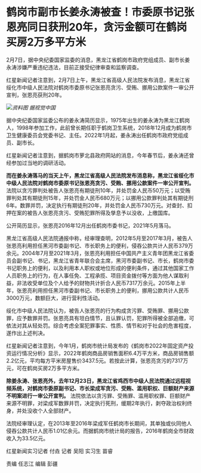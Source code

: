 # 鹤岗市副市长姜永涛被查！市委原书记张恩亮同日获刑20年，贪污金额可在鹤岗买房2万多平方米

2月7日，据中央纪委国家监委的消息，黑龙江省鹤岗市政府党组成员、副市长姜永涛涉嫌严重违纪违法，目前正接受纪律审查和监察调查。

红星新闻记者注意到，2月7日上午，黑龙江省高级人民法院发布消息，黑龙江省绥化市中级人民法院对鹤岗市委原书记张恩亮贪污、受贿、挪用公款案件一审公开宣判，张恩亮获刑20年。

![](https://inews.gtimg.com/newsapp_bt/0/15614149762/1000)_资料图 据视觉中国_

据中央纪委国家监委公布的姜永涛简历显示，1975年出生的姜永涛为黑龙江鹤岗人，1998年参加工作，此前曾长期任职于鹤岗卫生系统，2018年12月成为鹤岗市卫生健康委员会党委书记、主任。2022年1月起，姜永涛出任鹤岗市政府党组成员、副市长。

红星新闻记者注意到，据鹤岗市萝北县政府网站的消息，今年春节后，姜永涛还曾经参加过当地的调研活动。

**而在姜永涛落马的当天上午，黑龙江省高级人民法院发布消息称，黑龙江省绥化市中级人民法院对鹤岗市委原书记张恩亮贪污、受贿、挪用公款案件一审公开宣判。**
法院以贪污罪判处被告人张恩亮有期徒刑10年，并处罚金人民币50万元；以受贿罪判处其有期徒刑15年，并处罚金人民币680万元；以挪用公款罪判处其有期徒刑6年。数罪并罚，决定执行有期徒刑20年，并处罚金人民币730万元。对查封、扣押在案的被告人张恩亮贪污、受贿犯罪所得及孳息予以没收，上缴国库。

公开简历显示，张恩亮2016年12月出任鹤岗市委书记，2021年5月落马。

黑龙江省高级人民法院通报中称，经审理查明，2012年5月至2017年3月，被告人张恩亮利用担任黑河市委副书记、市长职务上的便利，侵吞公款共计人民币379万余元。2004年7月至2021年3月，张恩亮利用担任中国共产主义青年团黑龙江省委员会副书记、书记，黑龙江省青年联合会主席，黑河市委副书记、市长，鹤岗市委书记职务上的便利，以及利用本人职权或地位形成的便利条件，通过其他国家工作人员职务上的行为，在人事任免、工程承揽、项目资金拨付等方面为他人谋取利益，非法收受单位及个人给予的财物共计折合人民币7317万余元。2015年上半年，张恩亮利用担任黑河市委副书记、市长职务上的便利，挪用公款共计人民币3000万元，数额巨大，进行营利性活动。

绥化市中级人民法院认为，被告人张恩亮的行为构成贪污罪、受贿罪、挪用公款罪，应予数罪并罚。张恩亮具有坦白情节，且认罪认罚，犯罪所得被全部追缴，可依法对其从轻处罚。综合考虑全案犯罪事实、性质、情节和对于社会的危害程度，遂作出上述判决。

红星新闻记者注意到，今年1月，鹤岗市统计局发布的《鹤岗市2022年固定资产投资运行情况分析》显示，2022年鹤岗商品房销售面积6.4万平方米，商品房销售额2.2亿元，平均每方平米房屋售价3437.5元。若按此计算，张恩亮贪污的7317万元，可在鹤岗买房2万多平方米。

**除姜永涛、张恩亮外，去年12月23日，黑龙江省鸡西市中级人民法院通过远程视频系统，对鹤岗市委原副书记、市长梁成军贪污、受贿、滥用职权、巨额财产来源不明案进行一审公开宣判。**
法院依法以贪污罪、受贿罪、滥用职权罪、巨额财产来源不明罪，对梁成军数罪并罚，决定执行死刑，缓期2年执行，剥夺政治权利终身，并处没收个人全部财产。

法院经审理认定，在2013年至2016年梁成军任鹤岗市长期间，其单独或伙同他人侵吞公款共计人民币1.01亿余元。而据鹤岗市统计局的报告，2016年鹤岗全市财政收入为33.5亿元。

红星新闻实习记者 付垚 记者 吴阳 实习生 苗睿

责编 任志江 编辑 彭疆

